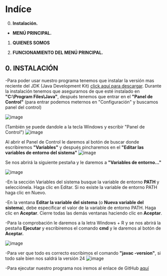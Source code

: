 # **Indíce**
  

0.  **Instalación.**

-  **MENÚ PRINCIPAL.**

1. **QUIENES SOMOS**

2. **FUNCIONAMIENTO DEL MENÚ PRINCIPAL.**
   

## **0. INSTALACIÓN**
-Para poder usar nuestro programa tenemos que instalar la versión mas reciente del JDK (Java Development Kit) [click aquí para descargar](https://download.oracle.com/java/24/latest/jdk-24_windows-x64_bin.exe). Durante la instalación tenemos que asegurarnos de que esté instalado en **"C:\Program Files\Java"**, después tenemos que entrar en el **"Panel de Control"** (para entrar podemos meternos en "Configuración" y buscamos panel del control)

![image](https://github.com/user-attachments/assets/142e6ab5-3d75-49d5-b6e7-56d8e87320cd)


(También se puede dandole a la tecla Windows y escribir "Panel de Control")
![image](https://github.com/user-attachments/assets/c73cd836-d74e-4ed9-a4c7-757474680b84)

Al abrir el Panel de Control le daremos al botón de buscar donde escribiremos **"Variables"** y después pincharemos en el **"Editar las variables de entorno del sistema"**
![image](https://github.com/user-attachments/assets/989b2490-4316-4cd5-b08b-59a434ca3b67)

Se nos abrirá la siguiente pestaña y le daremos a **"Variables de entorno..."**

![image](https://github.com/user-attachments/assets/45a4f94e-5035-42a8-ba7b-67b8031e67b7)


-En la sección Variables del sistema busque la variable de entorno **PATH** y selecciónela. Haga clic en Editar. Si no existe la variable de entorno PATH haga clic en Nuevo.

-En la ventana **Editar la variable del sistema** (o **Nueva variable del sistema**), debe especificar el valor de la variable de entorno PATH. Haga clic en **Aceptar**. Cierre todas las demás ventanas haciendo clic en **Aceptar**.

-Para la comprobación le daremos a la letra Windows + R y se nos abrirá la pestaña **Ejecutar** y escribiremos el comando **cmd** y le daremos al botón de **Aceptar.**

![image](https://github.com/user-attachments/assets/6a6f6ac9-57ee-4f29-bdd5-757a992775b8)

-Para ver que todo es correcto escribimos el comando **"javac -version"**, si todo sale bien nos saldrá la versión 24
![image](https://github.com/user-attachments/assets/bf22037e-f064-4747-96fa-6eca49319485)

-Para ejecutar nuestro programa nos iremos al enlace de GitHub [aquí](https://github.com/ManuelJesus2006/POBLIGATORIATEMA5)





